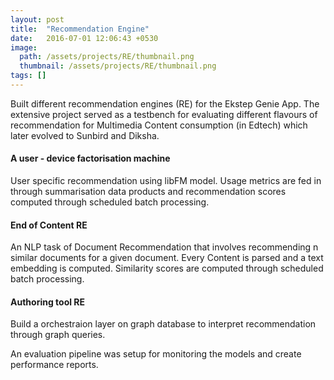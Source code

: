 ```yaml
---
layout: post
title:  "Recommendation Engine"
date:   2016-07-01 12:06:43 +0530
image: 
  path: /assets/projects/RE/thumbnail.png
  thumbnail: /assets/projects/RE/thumbnail.png
tags: []
---
```


Built different recommendation engines (RE) for the Ekstep Genie App. The extensive project served as a testbench for evaluating different flavours of recommendation for Multimedia Content consumption (in Edtech) which later evolved to Sunbird and Diksha.


#### A user - device factorisation machine
User specific recommendation using libFM model. Usage metrics are fed in through summarisation data products and recommendation scores computed through scheduled batch processing.

#### End of Content RE
An NLP task of Document Recommendation that involves recommending n similar documents for a given document. Every Content is parsed and a text embedding is computed. Similarity scores are computed through scheduled batch processing. 

#### Authoring tool RE
Build a orchestraion layer on graph database to interpret recommendation through graph queries.

An evaluation pipeline was setup for monitoring the models and create performance reports.